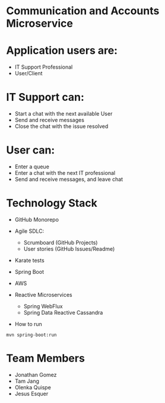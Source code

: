 # Communication and Accounts Microservice

# Application users are: 
*	IT Support Professional
*	User/Client

# IT Support can:
* Start a chat with the next available User
* Send and receive messages
* Close the chat with the issue resolved

# User can:
* Enter a queue
* Enter a chat with the next IT professional
* Send and receive messages, and leave chat

# Technology Stack
* GitHub Monorepo
* Agile SDLC:
  * Scrumboard (GitHub Projects)
  *	User stories (GitHub Issues/Readme)
* Karate tests
* Spring Boot
* AWS
* Reactive Microservices
  *	Spring WebFlux
  *	Spring Data Reactive Cassandra

* How to run
```
mvn spring-boot:run
```

# Team Members
* Jonathan Gomez
* Tam Jang
* Olenka Quispe
* Jesus Esquer






